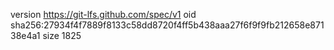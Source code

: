 version https://git-lfs.github.com/spec/v1
oid sha256:27934f4f7889f8133c58dd8720f4ff5b438aaa27f6f9f9fb212658e87138e4a1
size 1825
